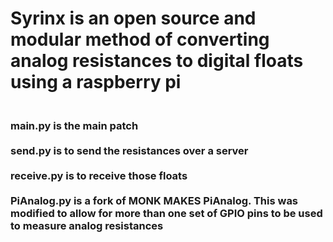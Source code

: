 <h1>
Syrinx is an open source and modular method of converting analog resistances to digital floats using a raspberry pi
<h3>
<br /><b>main.py</b> is the main patch<br />
<br /><b>send.py</b> is to send the resistances over a server<br />
<br /><b>receive.py</b> is to receive those floats<br />
<br /><b>PiAnalog.py</b> is a fork of MONK MAKES PiAnalog. This was modified to allow for more than one set of GPIO pins to be used to measure analog resistances
<br />

